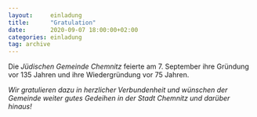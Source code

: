 ```yaml
---
layout:     einladung
title:      "Gratulation"
date:       2020-09-07 18:00:00+02:00
categories: einladung
tag: archive
---
```


Die *Jüdischen Gemeinde Chemnitz*
feierte am 7. September
ihre Gründung vor 135 Jahren
und ihre Wiedergründung vor 75 Jahren.

*Wir gratulieren dazu in herzlicher Verbundenheit und wünschen der Gemeinde weiter gutes Gedeihen in der Stadt Chemnitz und darüber hinaus!*
